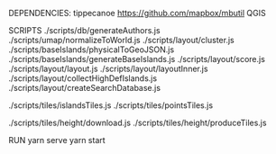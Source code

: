 DEPENDENCIES:
tippecanoe
https://github.com/mapbox/mbutil
QGIS


SCRIPTS
./scripts/db/generateAuthors.js
./scripts/umap/normalizeToWorld.js
./scripts/layout/cluster.js
./scripts/baseIslands/physicalToGeoJSON.js
./scripts/baseIslands/generateBaseIslands.js
./scripts/layout/score.js
./scripts/layout/layout.js
./scripts/layout/layoutInner.js
./scripts/layout/collectHighDefIslands.js
./scripts/layout/createSearchDatabase.js

./scripts/tiles/islandsTiles.js
./scripts/tiles/pointsTiles.js

./scripts/tiles/height/download.js
./scripts/tiles/height/produceTiles.js

RUN
yarn serve
yarn start